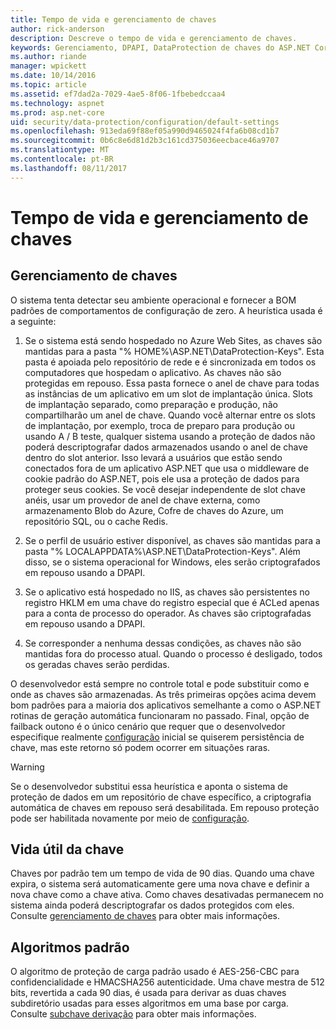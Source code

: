 ```yaml
---
title: Tempo de vida e gerenciamento de chaves
author: rick-anderson
description: Descreve o tempo de vida e gerenciamento de chaves.
keywords: Gerenciamento, DPAPI, DataProtection de chaves do ASP.NET Core
ms.author: riande
manager: wpickett
ms.date: 10/14/2016
ms.topic: article
ms.assetid: ef7dad2a-7029-4ae5-8f06-1fbebedccaa4
ms.technology: aspnet
ms.prod: asp.net-core
uid: security/data-protection/configuration/default-settings
ms.openlocfilehash: 913eda69f88ef05a990d9465024f4fa6b08cd1b7
ms.sourcegitcommit: 0b6c8e6d81d2b3c161cd375036eecbace46a9707
ms.translationtype: MT
ms.contentlocale: pt-BR
ms.lasthandoff: 08/11/2017
---
```

# <a name="key-management-and-lifetime"></a>Tempo de vida e gerenciamento de chaves

<a name=data-protection-default-settings></a>

## <a name="key-management"></a>Gerenciamento de chaves

O sistema tenta detectar seu ambiente operacional e fornecer a BOM padrões de comportamentos de configuração de zero. A heurística usada é a seguinte:

1. Se o sistema está sendo hospedado no Azure Web Sites, as chaves são mantidas para a pasta "% HOME%\ASP.NET\DataProtection-Keys". Esta pasta é apoiada pelo repositório de rede e é sincronizada em todos os computadores que hospedam o aplicativo. As chaves não são protegidas em repouso. Essa pasta fornece o anel de chave para todas as instâncias de um aplicativo em um slot de implantação única. Slots de implantação separado, como preparação e produção, não compartilharão um anel de chave. Quando você alternar entre os slots de implantação, por exemplo, troca de preparo para produção ou usando A / B teste, qualquer sistema usando a proteção de dados não poderá descriptografar dados armazenados usando o anel de chave dentro do slot anterior. Isso levará a usuários que estão sendo conectados fora de um aplicativo ASP.NET que usa o middleware de cookie padrão do ASP.NET, pois ele usa a proteção de dados para proteger seus cookies. Se você desejar independente de slot chave anéis, usar um provedor de anel de chave externa, como armazenamento Blob do Azure, Cofre de chaves do Azure, um repositório SQL, ou o cache Redis.

2. Se o perfil de usuário estiver disponível, as chaves são mantidas para a pasta "% LOCALAPPDATA%\ASP.NET\DataProtection-Keys". Além disso, se o sistema operacional for Windows, eles serão criptografados em repouso usando a DPAPI.

3. Se o aplicativo está hospedado no IIS, as chaves são persistentes no registro HKLM em uma chave do registro especial que é ACLed apenas para a conta de processo do operador. As chaves são criptografadas em repouso usando a DPAPI.

4. Se corresponder a nenhuma dessas condições, as chaves não são mantidas fora do processo atual. Quando o processo é desligado, todos os geradas chaves serão perdidas.

O desenvolvedor está sempre no controle total e pode substituir como e onde as chaves são armazenadas. As três primeiras opções acima devem bom padrões para a maioria dos aplicativos semelhante a como o ASP.NET <machineKey> rotinas de geração automática funcionaram no passado. Final, opção de failback outono é o único cenário que requer que o desenvolvedor especifique realmente [configuração](overview.md) inicial se quiserem persistência de chave, mas este retorno só podem ocorrer em situações raras.

>[!WARNING]
> Se o desenvolvedor substitui essa heurística e aponta o sistema de proteção de dados em um repositório de chave específico, a criptografia automática de chaves em repouso será desabilitada. Em repouso proteção pode ser habilitada novamente por meio de [configuração](overview.md).

## <a name="key-lifetime"></a>Vida útil da chave

Chaves por padrão tem um tempo de vida de 90 dias. Quando uma chave expira, o sistema será automaticamente gere uma nova chave e definir a nova chave como a chave ativa. Como chaves desativadas permanecem no sistema ainda poderá descriptografar os dados protegidos com eles. Consulte [gerenciamento de chaves](../implementation/key-management.md#data-protection-implementation-key-management-expiration) para obter mais informações.

## <a name="default-algorithms"></a>Algoritmos padrão

O algoritmo de proteção de carga padrão usado é AES-256-CBC para confidencialidade e HMACSHA256 autenticidade. Uma chave mestra de 512 bits, revertida a cada 90 dias, é usada para derivar as duas chaves subdiretório usadas para esses algoritmos em uma base por carga. Consulte [subchave derivação](../implementation/subkeyderivation.md#data-protection-implementation-subkey-derivation-aad) para obter mais informações.
